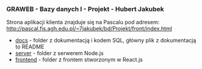 ### GRAWEB - Bazy danych I - Projekt - Hubert Jakubek

Strona aplikacji klienta znajduje się na Pascalu pod adresem: <http://pascal.fis.agh.edu.pl/~7jakubek/bd/Projekt/front/index.html>

- [docs](./docs/README.html) - folder z dokumentacją i kodem SQL, główny plik z dokumentacją to README
- [server](./server/README.html) - folder z serwerem Node.js
- [frontend](./frontend/README.html) - folder z frontem stworzonym w React.js